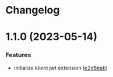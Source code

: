 # Changelog

# 1.1.0 (2023-05-14)


### Features

* initialize klient jwt extension ([e2d8eab](https://github.com/klientjs/jwt/commit/e2d8eab20af7f2872ccc7cd8207c5eeedb0a024c))